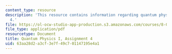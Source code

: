 ```yaml
---
content_type: resource
description: 'This resource contains information regarding quantum physics: Assignment
  4.'
file: https://ol-ocw-studio-app-production.s3.amazonaws.com/courses/8-04-quantum-physics-i-spring-2016/63aa28d2a3cf3e7f49c701147195e4a1_MIT8_04S16_ps4_2016.pdf
file_type: application/pdf
resourcetype: Document
title: Quantum Physics I, Assignment 4
uid: 63aa28d2-a3cf-3e7f-49c7-01147195e4a1
---
```

